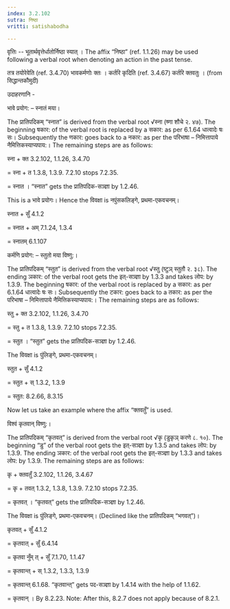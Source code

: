 ```yaml
---
index: 3.2.102
sutra: निष्ठा
vritti: satishabodha

---
```

वृत्तिः -- भूतार्थवृत्तेर्धातोर्निष्ठा स्यात् । The affix “निष्ठा” (ref. 1.1.26) may be used following a verbal root when denoting an action in the past tense.


तत्र तयोरेवेति (ref. 3.4.70) भावकर्मणोः क्तः । कर्तरि कृदिति (ref. 3.4.67) कर्तरि क्तवतुः । (from सिद्धान्तकौमुदी)


उदाहरणानि -


भावे प्रयोग: – स्नातं मया।

The प्रातिपदिकम् “स्नात” is derived from the verbal root √स्ना (ष्णा शौचे २. ४७). The beginning षकार: of the verbal root is replaced by a सकार: as per 6.1.64 धात्वादेः षः सः। Subsequently the णकार: goes back to a नकार: as per the परिभाषा – निमित्तापाये नैमित्तिकस्याप्यपाय:। The remaining steps are as follows:

स्ना + क्त 3.2.102, 1.1.26, 3.4.70

= स्ना + त 1.3.8, 1.3.9. 7.2.10 stops 7.2.35.

= स्नात । “स्नात” gets the प्रातिपदिक-सञ्ज्ञा by 1.2.46.

This is a भावे प्रयोगः। Hence the विवक्षा is नपुंसकलिङ्गे, प्रथमा-एकवचनम्।

स्नात + सुँ 4.1.2

= स्नात + अम् 7.1.24, 1.3.4

= स्नातम् 6.1.107


कर्मणि प्रयोग: – स्तुतो मया विष्णु:।


The प्रातिपदिकम् “स्तुत” is derived from the verbal root √स्तु (ष्टुञ् स्तुतौ २. ३८). The ending ञकार: of the verbal root gets the इत्-सञ्ज्ञा by 1.3.3 and takes लोप: by 1.3.9. The beginning षकार: of the verbal root is replaced by a सकार: as per 6.1.64 धात्वादेः षः सः। Subsequently the टकार: goes back to a तकार: as per the परिभाषा – निमित्तापाये नैमित्तिकस्याप्यपाय:। The remaining steps are as follows:

स्तु + क्त 3.2.102, 1.1.26, 3.4.70

= स्तु + त 1.3.8, 1.3.9. 7.2.10 stops 7.2.35.

= स्तुत । “स्तुत” gets the प्रातिपदिक-सञ्ज्ञा by 1.2.46.

The विवक्षा is पुंलिङ्गे, प्रथमा-एकवचनम्।

स्तुत + सुँ 4.1.2

= स्तुत + स् 1.3.2, 1.3.9

= स्तुत: 8.2.66, 8.3.15


Now let us take an example where the affix “क्तवतुँ” is used.


विश्वं कृतवान् विष्णु:।


The प्रातिपदिकम् “कृतवत्” is derived from the verbal root √कृ (डुकृञ् करणे ८. १०). The beginning “डु” of the verbal root gets the इत्-सञ्ज्ञा by 1.3.5 and takes लोप: by 1.3.9. The ending ञकार: of the verbal root gets the इत्-सञ्ज्ञा by 1.3.3 and takes लोप: by 1.3.9. The remaining steps are as follows:

कृ + क्तवतुँ 3.2.102, 1.1.26, 3.4.67

= कृ + तवत् 1.3.2, 1.3.8, 1.3.9. 7.2.10 stops 7.2.35.

= कृतवत् । “कृतवत्” gets the प्रातिपदिक-सञ्ज्ञा by 1.2.46.

The विवक्षा is पुंलिङ्गे, प्रथमा-एकवचनम्। (Declined like the प्रातिपदिकम् “भगवत्”)।

कृतवत् + सुँ 4.1.2

= कृतवात् + सुँ 6.4.14

= कृतवा नुँम् त् + सुँ 7.1.70, 1.1.47

= कृतवान्त् + स् 1.3.2, 1.3.3, 1.3.9

= कृतवान्त् 6.1.68. “कृतवान्त्” gets पद-सञ्ज्ञा by 1.4.14 with the help of 1.1.62.

= कृतवान् । By 8.2.23. Note: After this, 8.2.7 does not apply because of 8.2.1.
